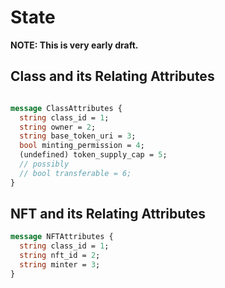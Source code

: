 # State

**NOTE: This is very early draft.**

## Class and its Relating Attributes

```protobuf

message ClassAttributes {
  string class_id = 1;
  string owner = 2;
  string base_token_uri = 3;
  bool minting_permission = 4;
  (undefined) token_supply_cap = 5;
  // possibly
  // bool transferable = 6;
}
```

## NFT and its Relating Attributes

```protobuf
message NFTAttributes {
  string class_id = 1;
  string nft_id = 2;
  string minter = 3;
}
```
